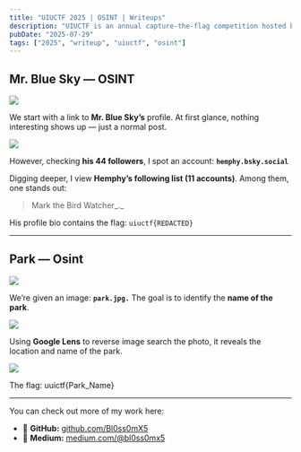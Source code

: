 ```yaml
---
title: "UIUCTF 2025 | OSINT | Writeups"
description: "UIUCTF is an annual capture-the-flag competition hosted by SIGPwny."
pubDate: "2025-07-29"
tags: ["2025", "writeup", "uiuctf", "osint"]
---
```


**Mr. Blue Sky — OSINT**
----

![](https://miro.medium.com/v2/resize:fit:640/format:webp/1*RA1s-wj9T1BoB57zqjfQfQ.png)

We start with a link to **Mr. Blue Sky’s** profile. At first glance, nothing interesting shows up — just a normal post.

![](https://miro.medium.com/v2/resize:fit:640/format:webp/1*YtqNLtZqqCrgx_cvvW77lQ.png)

However, checking **his 44 followers**, I spot an account: **`hemphy.bsky.social`**

Digging deeper, I view **Hemphy’s following list (11 accounts)**. Among them, one stands out:

> Mark the Bird Watcher_._

His profile bio contains the flag: `uiuctf{REDACTED}`

---

**Park — Osint**
----

![](https://miro.medium.com/v2/resize:fit:640/format:webp/1*iK1MwgyfqffaeUlP5Ca25g.png)

We’re given an image: **`park.jpg.`** The goal is to identify the **name of the park**.

![](https://miro.medium.com/v2/resize:fit:720/format:webp/1*VAUlKXhIIkeQlXV58E-Yhg.jpeg)

Using **Google Lens** to reverse image search the photo, it reveals the location and name of the park.

![](https://miro.medium.com/v2/resize:fit:720/format:webp/1*DGRIHBu5z8hfTUXJUC51rw.png)

The flag: uuictf{Park\_Name}

---

You can check out more of my work here:

*   🔗 **GitHub:** [github.com/Bl0ss0mX5](https://github.com/Bl0ss0mX5)
*   🔗 **Medium:** [medium.com/@bl0ss0mx5](https://medium.com/@bl0ss0mx5)